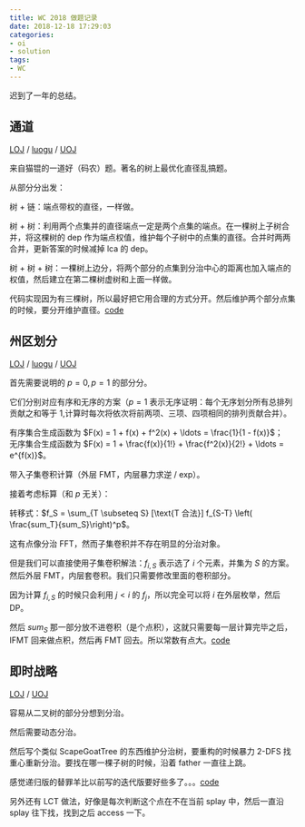 ```yaml
---
title: WC 2018 做题记录
date: 2018-12-18 17:29:03
categories:
- oi
- solution
tags:
- WC
---
```


迟到了一年的总结。

<!-- more -->

## 通道

[LOJ](https://loj.ac/problem/2339) / [luogu](https://www.luogu.org/problemnew/show/P4220) / [UOJ](http://uoj.ac/problem/347)

来自猫锟的一道好（码农）题。著名的树上最优化直径乱搞题。

从部分分出发：

树 + 链：端点带权的直径，一样做。

树 + 树：利用两个点集并的直径端点一定是两个点集的端点。在一棵树上子树合并，将这棵树的 $\text{dep}$ 作为端点权值，维护每个子树中的点集的直径。合并时两两合并，更新答案的时候减掉 lca 的 $\text{dep}$。

树 + 树 + 树：一棵树上边分，将两个部分的点集到分治中心的距离也加入端点的权值，然后建立在第二棵树虚树和上面一样做。

代码实现因为有三棵树，所以最好把它用合理的方式分开。然后维护两个部分点集的时候，要分开维护直径。[code](https://loj.ac/submission/290160)

## 州区划分

[LOJ](https://loj.ac/problem/2340) / [luogu](https://www.luogu.org/problemnew/show/P4221) / [UOJ](http://uoj.ac/problem/348)

首先需要说明的 $p = 0, p = 1$ 的部分分。

它们分别对应有序和无序的方案（$p = 1$ 表示无序证明：每个无序划分所有总排列贡献之和等于 $1$,计算时每次将依次将前两项、三项、四项相同的排列贡献合并）。

有序集合生成函数为 $F(x) = 1 + f(x) + f^2(x) + \ldots = \frac{1}{1 - f(x)}$；  
无序集合生成函数为 $F(x) = 1 + \frac{f(x)}{1!} + \frac{f^2(x)}{2!} + \ldots = e^{f(x)}$。

带入子集卷积计算（外层 FMT，内层暴力求逆 / exp）。

接着考虑标算（和 $p$ 无关）：

转移式：$f_S = \sum_{T \subseteq S} [\text{T 合法}] f_{S-T} \left( \frac{sum_T}{sum_S}\right)^p$。

这有点像分治 FFT，然而子集卷积并不存在明显的分治对象。

但是我们可以直接使用子集卷积解法：$f_{i, S}$ 表示选了 $i$ 个元素，并集为 $S$ 的方案。然后外层 FMT，内层套卷积。我们只需要修改里面的卷积部分。

因为计算 $f_{i, S}$ 的时候只会利用 $j < i$ 的 $f_{j}$，所以完全可以将 $i$ 在外层枚举，然后 DP。

然后 $sum_S$ 那一部分放不进卷积（是个点积），这就只需要每一层计算完毕之后，IFMT 回来做点积，然后再 FMT 回去。所以常数有点大。[code](https://loj.ac/submission/290160)

## 即时战略

[LOJ](https://loj.ac/problem/2341) / [UOJ](http://uoj.ac/problem/347)

容易从二叉树的部分分想到分治。

然后需要动态分治。

然后写个类似 ScapeGoatTree 的东西维护分治树，要重构的时候暴力 2-DFS 找重心重新分治。要找在哪一棵子树的时候，沿着 father 一直往上跳。

感觉递归版的替罪羊比以前写的迭代版要好些多了。。。[code](https://loj.ac/submission/290870)

另外还有 LCT 做法，好像是每次判断这个点在不在当前 splay 中，然后一直沿 splay 往下找，找到之后 access 一下。

